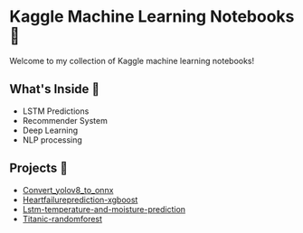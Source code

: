 # Kaggle Machine Learning Notebooks 🚀

Welcome to my collection of Kaggle machine learning notebooks!

## What's Inside 📁

- LSTM Predictions
- Recommender System
- Deep Learning
- NLP processing

## Projects 🌟

<!-- PROJECTS-START -->
- [Convert_yolov8_to_onnx](https://github.com/NilsSteinlein/Kaggle/blob/main/Convert_YOLOv8_to_ONNX.ipynb)
- [Heartfailureprediction-xgboost](https://github.com/NilsSteinlein/Kaggle/blob/main/heartfailureprediction-xgboost.ipynb)
- [Lstm-temperature-and-moisture-prediction](https://github.com/NilsSteinlein/Kaggle/blob/main/lstm-temperature-and-moisture-prediction.ipynb)
- [Titanic-randomforest](https://github.com/NilsSteinlein/Kaggle/blob/main/titanic-randomforest.ipynb)
<!-- PROJECTS-END -->
